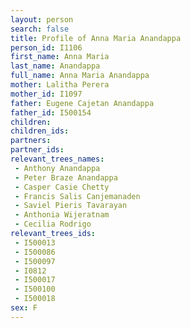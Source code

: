 ```yaml
---
layout: person
search: false
title: Profile of Anna Maria Anandappa
person_id: I1106
first_name: Anna Maria
last_name: Anandappa
full_name: Anna Maria Anandappa
mother: Lalitha Perera
mother_id: I1097
father: Eugene Cajetan Anandappa
father_id: I500154
children:
children_ids:
partners:
partner_ids:
relevant_trees_names:
 - Anthony Anandappa
 - Peter Braze Anandappa
 - Casper Casie Chetty
 - Francis Salis Canjemanaden
 - Saviel Pieris Tavarayan
 - Anthonia Wijeratnam
 - Cecilia Rodrigo
relevant_trees_ids:
 - I500013
 - I500086
 - I500097
 - I0812
 - I500017
 - I500100
 - I500018
sex: F
---
```



